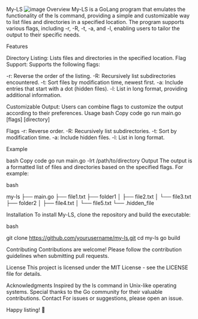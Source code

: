 My-LS
![image](https://parsifar.com/wp-content/uploads/2021/10/ls-command.jpg)
Overview
My-LS is a GoLang program that emulates the functionality of the ls command, providing a simple and customizable way to list files and directories in a specified location. The program supports various flags, including -r, -R, -t, -a, and -l, enabling users to tailor the output to their specific needs.

Features

Directory Listing: Lists files and directories in the specified location.
Flag Support: Supports the following flags:

-r: Reverse the order of the listing.
-R: Recursively list subdirectories encountered.
-t: Sort files by modification time, newest first.
-a: Include entries that start with a dot (hidden files).
-l: List in long format, providing additional information.

Customizable Output: Users can combine flags to customize the output according to their preferences.
Usage
bash
Copy code
go run main.go [flags] [directory]

Flags
-r: Reverse order.
-R: Recursively list subdirectories.
-t: Sort by modification time.
-a: Include hidden files.
-l: List in long format.

Example

bash
Copy code
go run main.go -lrt /path/to/directory
Output
The output is a formatted list of files and directories based on the specified flags. For example:

bash

my-ls
├── main.go
├── file1.txt
├── folder1
│   ├── file2.txt
│   └── file3.txt
├── folder2
│   ├── file4.txt
│   └── file5.txt
└── .hidden_file

Installation
To install My-LS, clone the repository and build the executable:

bash

git clone https://github.com/yourusername/my-ls.git
cd my-ls
go build

Contributing
Contributions are welcome! Please follow the contribution guidelines when submitting pull requests.

License
This project is licensed under the MIT License - see the LICENSE file for details.

Acknowledgments
Inspired by the ls command in Unix-like operating systems.
Special thanks to the Go community for their valuable contributions.
Contact
For issues or suggestions, please open an issue.

Happy listing! 📂
